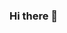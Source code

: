 ### Hi there 👋

<!--
**FeriAndika-hub/FeriAndika-hub** is a ✨ _special_ ✨ repository because its `README.md` (this file) appears on your GitHub profile.

Here are some ideas to get you started:

- 🔭 I’m currently studying in Bunda Mulia University
- 🌱 I’m currently learning Data Science 
- 🤔 I’m looking for help with machine learning
- 📫 How to reach me: Instagram @andferi02
- 😄 Pronouns: He / His
- ⚡ Fun fact: I am me
-->
